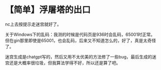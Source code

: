 # 【简单】浮屠塔的出口

nc上去按提示走迷宫就好了。

关于Windows下的乱码：我测的时候是代码页是936时会乱码，65001时正常。但在gin那里即使是65001，也会乱码，后来又不知道怎么的，好了，真是太奇怪了。

迷宫生成是chatgpt写的，然后又用不太优美的方法修了一些bug，最后生成的迷宫还是大概率很垃圾，但我算法学得不好，所以还是算了吧。